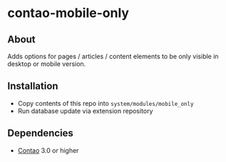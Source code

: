 contao-mobile-only
======================

About
-----

Adds options for pages / articles / content elements to be only
visible in desktop or mobile version.


Installation
-----------

* Copy contents of this repo into `system/modules/mobile_only`
* Run database update via extension repository


Dependencies
-------------------

* [Contao](https://github.com/contao/core) 3.0 or higher